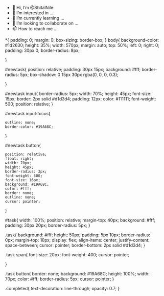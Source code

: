 - 👋 Hi, I’m @ShitalNile
- 👀 I’m interested in ...
- 🌱 I’m currently learning ...
- 💞️ I’m looking to collaborate on ...
- 📫 How to reach me ...

<!---
ShitalNile/ShitalNile is a ✨ special ✨ repository because its `README.md` (this file) appears on your GitHub profile.
You can click the Preview link to take a look at your changes.
--->
*{
    padding: 0;
    margin: 0;
    box-sizing: border-box;
}
body{
    background-color: #1d2630;
    height: 35%;
    width: 570px;
    margin: auto;
    top: 50%;
    left: 0;
    right: 0;
    padding: 30px 0;
    border-radius: 8px;

}

#newtask{
    position: relative;
    padding: 30px 15px;
    background: #fff;
    border-radius: 5px;
    box-shadow: 0 15px 30px rgba(0, 0, 0, 0.3);

}

#newtask input{
    border-radius: 5px;
    width: 70%;
    height: 45px;
    font-size: 15px;
    border: 2px solid #d1d3d4;
    padding: 12px;
    color: #111111;
    font-weight: 500;
    position: relative;
}

#newtask input:focus{

    outline: none;
    border-color: #19A68C;

}

#newtask button{

    position: relative;
    float: right;
    width: 70px;
    height: 45px;
    border-radius: 3px;
    font-weight: 500;
    font-size: 16px;
    background: #19A68C;
    color: #fff;
    border: none;
    outline: none;
    cursor: pointer;
}

#task{
    width: 100%;
    position: relative;
    margin-top: 40px;
    background: #fff;
    padding: 30px 20px;
    border-radius: 5px;
}

.task{
    background: #fff;
    height: 50px;
    padding: 5px 10px;
    border-radius: 0px;
    margin-top: 10px;
    display: flex;
    align-items: center;
    justify-content: space-between;
    cursor: pointer;
    border-bottom: 2px solid #d1d3d4;
}

.task span{
    font-size: 20px;
    font-weight: 400;
    cursor: pointer;

}

.task button{
    border: none;
    background: #19A68C;
    height: 100%;
    width: 70px;
    color: #fff;
    border-radius: 5px;
    cursor: pointer;
}

.completed{
    text-decoration: line-through;
    opacity: 0.7;
}
